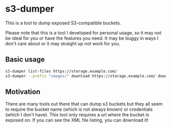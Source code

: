 # s3-dumper
This is a tool to dump exposed S3-compatible buckets.

Please note that this is a tool I developed for personal usage, so it may not be ideal for you or
have the features you need. It may be buggy in ways I don't care about or it may straight up not
work for you.

## Basic usage
```sh
s3-dumper list-files https://storage.example.com/
s3-dumper --prefix "images/" download https://storage.example.com/ downloaded-images
```

## Motivation
There are many tools out there that can dump s3 buckets but they all seem to require the bucket
name (which is not always known) or credentials (which I don't have). This tool only requires a url
where the bucket is exposed on. If you can see the XML file listing, you can download it!

